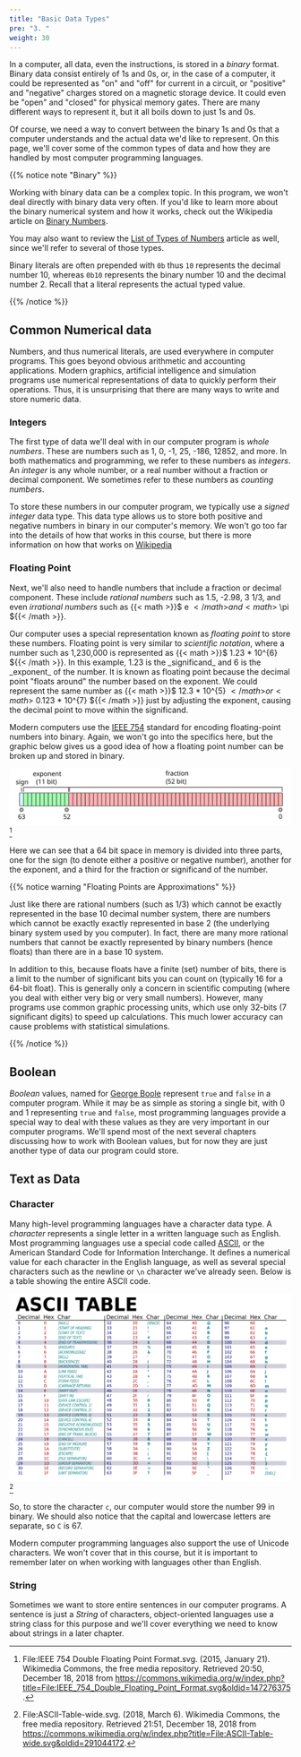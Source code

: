 ```yaml
---
title: "Basic Data Types"
pre: "3. "
weight: 30
---
```


In a computer, all data, even the instructions, is stored in a _binary_ format. Binary data consist entirely of 1s and 0s, or, in the case of a computer, it could be represented as "on" and "off" for current in a circuit, or "positive" and "negative" charges stored on a magnetic storage device. It could even be "open" and "closed" for physical memory gates. There are many different ways to represent it, but it all boils down to just 1s and 0s.

Of course, we need a way to convert between the binary 1s and 0s that a computer understands and the actual data we'd like to represent. On this page, we'll cover some of the common types of data and how they are handled by most computer programming languages.

{{% notice note "Binary" %}}

Working with binary data can be a complex topic. In this program, we won't deal directly with binary data very often. If you'd like to learn more about the binary numerical system and how it works, check out the Wikipedia article on [Binary Numbers](https://en.wikipedia.org/wiki/Binary_number).

You may also want to review the [List of Types of Numbers](https://en.wikipedia.org/wiki/List_of_types_of_numbers) article as well, since we'll refer to several of those types. 

Binary literals are  often prepended with `0b`  thus `10` represents the decimal number 10, whereas `0b10` represents the binary number 10 and the decimal number 2. Recall that a literal represents the actual typed value.

{{% /notice %}}

## Common Numerical data

Numbers, and thus numerical literals, are used everywhere in computer programs.  This goes beyond obvious arithmetic and accounting applications.  Modern graphics, artificial intelligence and simulation programs use numerical representations of data to quickly perform their operations.  Thus, it is unsurprising that there are many ways to write and store numeric data.  

### Integers

The first type of data we'll deal with in our computer program is _whole numbers_. These are numbers such as 1, 0, -1, 25, -186, 12852, and more. In both mathematics and programming, we refer to these numbers as _integers_. An _integer_ is any whole number, or a real number without a fraction or decimal component. We sometimes refer to these numbers as _counting numbers_. 

To store these numbers in our computer program, we typically use a _signed integer_ data type. This data type allows us to store both positive and negative numbers in binary in our computer's memory. We won't go too far into the details of how that works in this course, but there is more information on how that works on [Wikipedia](https://en.wikipedia.org/wiki/Two%27s_complement)

### Floating Point

Next, we'll also need to handle numbers that include a fraction or decimal component. These include _rational numbers_ such as 1.5, -2.98, 3 1/3, and even _irrational numbers_ such as {{< math >}}$ e ${{< /math >}} and {{< math >}}$ \pi ${{< /math >}}. 

Our computer uses a special representation known as _floating point_ to store these numbers. Floating point is very similar to _scientific notation_, where a number such as 1,230,000 is represented as {{< math >}}$ 1.23 * 10^{6} ${{< /math >}}. In this example, 1.23 is the _significand_ and 6 is the _exponent_ of the number. It is known as floating point because the decimal point "floats around" the number based on the exponent. We could represent the same number as {{< math >}}$ 12.3 * 10^{5} ${{< /math >}} or {{< math >}}$ 0.123 * 10^{7} ${{< /math >}} just by adjusting the exponent, causing the decimal point to move within the significand.

Modern computers use the [IEEE 754](https://en.wikipedia.org/wiki/IEEE_754) standard for encoding floating-point numbers into binary. Again, we won't go into the specifics here, but the graphic below gives us a good idea of how a floating point number can be broken up and stored in binary.

![Double Precision Floating Point](/images/02-data/2.3.double.wikimedia.svg)[^1]

[^1]: File:IEEE 754 Double Floating Point Format.svg. (2015, January 21). Wikimedia Commons, the free media repository. Retrieved 20:50, December 18, 2018 from https://commons.wikimedia.org/w/index.php?title=File:IEEE_754_Double_Floating_Point_Format.svg&oldid=147276375.

Here we can see that a 64 bit space in memory is divided into three parts, one for the sign (to denote either a positive or negative number), another for the exponent, and a third for the fraction or significand of the number.

{{% notice warning "Floating Points are Approximations" %}}

Just like there are rational numbers (such as 1/3) which cannot be exactly represented in the base 10 decimal number system, there are numbers which cannot be exactly exactly represented in base 2 (the underlying binary system used by you computer).  In fact, there are many more rational numbers that cannot be exactly represented by binary numbers (hence floats) than there are in a base 10 system.

In addition to this, because floats have a finite (set) number of bits, there is a limit to the number of significant bits you can count on (typically 16 for a 64-bit float).  This is generally only a concern in scientific computing (where you deal with either very big or very small numbers).  However, many programs use common graphic processing units, which use only 32-bits (7 significant digits) to speed up calculations.  This much lower accuracy can cause problems with statistical simulations.

{{% /notice %}}

## Boolean

_Boolean_ values, named for [George Boole](https://en.wikipedia.org/wiki/George_Boole) represent `true` and `false` in a computer program. While it may be as simple as storing a single bit, with 0 and 1 representing `true` and `false`, most programming languages provide a special way to deal with these values as they are very important in our computer programs. We'll spend most of the next several chapters discussing how to work with Boolean values, but for now they are just another type of data our program could store.

## Text as Data

### Character

Many high-level programming languages have a character data type. A _character_ represents a single letter in a written language such as English. Most programming languages use a special code called [ASCII](https://en.wikipedia.org/wiki/ASCII), or the American Standard Code for Information Interchange. It defines a numerical value for each character in the English language, as well as several special characters such as the newline or `\n` character we've already seen. Below is a table showing the entire ASCII code.

![ASCII Table](/images/02-data/2.3.ascii.wikimedia.svg)[^2]

[^2]: File:ASCII-Table-wide.svg. (2018, March 6). Wikimedia Commons, the free media repository. Retrieved 21:51, December 18, 2018 from https://commons.wikimedia.org/w/index.php?title=File:ASCII-Table-wide.svg&oldid=291044172.

So, to store the character `c`, our computer would store the number 99 in binary. We should also notice that the capital and lowercase letters are separate, so `C` is 67. 

Modern computer programming languages also support the use of Unicode characters. We won't cover that in this course, but it is important to remember later on when working with languages other than English. 

### String

Sometimes we want to store entire sentences in our computer programs. A sentence is just a _String_ of characters, object-oriented languages use a string class for this purpose and we'll cover everything we need to know about strings in a later chapter. 

